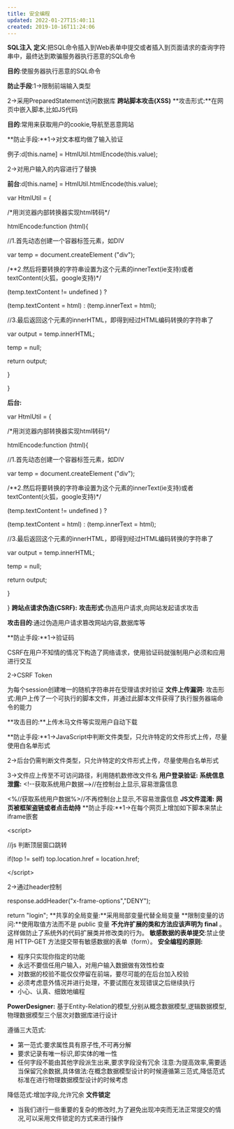 ```yaml
---
title: 安全编程
updated: 2022-01-27T15:40:11
created: 2019-10-16T11:24:06
---
```


**SQL注入**
**定义**:把SQL命令插入到Web表单中提交或者插入到页面请求的查询字符串中，最终达到欺骗服务器执行恶意的SQL命令

**目的**:使服务器执行恶意的SQL命令

**防止手段**:1-\>限制前端输入类型

2-\>采用PreparedStatement访问数据库
**跨站脚本攻击(XSS)**
**攻击形式:**在网页中嵌入脚本,比如JS代码

**目的**:常用来获取用户的cookie,导航至恶意网站

**防止手段:**1-\>对文本框均做了输入验证

例子:d\[this.name\] = HtmlUtil.htmlEncode(this.value);

2-\>对用户输入的内容进行了替换

**前台**:d\[this.name\] = HtmlUtil.htmlEncode(this.value);

var HtmlUtil = {

/\*用浏览器内部转换器实现html转码\*/

htmlEncode:function (html){

//1.首先动态创建一个容器标签元素，如DIV

var temp = document.createElement ("div");

/\*\*2.然后将要转换的字符串设置为这个元素的innerText(ie支持)或者 textContent(火狐，google支持)\*/

(temp.textContent != undefined ) ?

(temp.textContent = html) : (temp.innerText = html);

//3.最后返回这个元素的innerHTML，即得到经过HTML编码转换的字符串了

var output = temp.innerHTML;

temp = null;

return output;

}

}

**后台:**

var HtmlUtil = {

/\*用浏览器内部转换器实现html转码\*/

htmlEncode:function (html){

//1.首先动态创建一个容器标签元素，如DIV

var temp = document.createElement ("div");

/\*\*2.然后将要转换的字符串设置为这个元素的innerText(ie支持)或者 textContent(火狐，google支持)\*/

(temp.textContent != undefined ) ?

(temp.textContent = html) : (temp.innerText = html);

//3.最后返回这个元素的innerHTML，即得到经过HTML编码转换的字符串了

var output = temp.innerHTML;

temp = null;

return output;

}

}
**跨站点请求伪造(CSRF):**
**攻击形式**:伪造用户请求,向网站发起请求攻击

**攻击目的**:通过伪造用户请求篡改网站内容,数据库等

**防止手段:**1-\>验证码

CSRF在用户不知情的情况下构造了网络请求，使用验证码就强制用户必须和应用进行交互

2-\>CSRF Token

为每个session创建唯一的随机字符串并在受理请求时验证
**文件上传漏洞:**
攻击形式:用户上传了一个可执行的脚本文件，并通过此脚本文件获得了执行服务器端命令的能力

**攻击目的:**上传木马文件等实现用户自动下载

**防止手段:**1-\>JavaScript中判断文件类型，只允许特定的文件形式上传，尽量使用白名单形式

2-\>后台仍需判断文件类型，只允许特定的文件形式上传，尽量使用白名单形式

3-\>文件应上传至不可访问路径，利用随机数修改文件名
**用户登录验证:**
**系统信息泄露:**
\<!--获取系统用户数据--\>//在控制台上显示,容易泄露信息

\<%//获取系统用户数据%\>//不再控制台上显示,不容易泄露信息
**JS文件混淆:**
**网页被框架盗链或者点击劫持**
**防止手段:**1-\>在每个网页上增加如下脚本来禁止iframe嵌套

\<script\>

//js 判断顶层窗口跳转

if(top != self) top.location.href = location.href;

\</script\>

2-\>通过header控制

response.addHeader("x-frame-options","DENY");

 return "login";
**共享的全局变量:**采用局部变量代替全局变量
**限制变量的访问:**使用取值方法而不是 public 变量
**不允许扩展的类和方法应该声明为 final** 。这样做防止了系统外的代码扩展类并修改类的行为。
**敏感数据的表单提交**:禁止使用 HTTP-GET 方法提交带有敏感数据的表单（form）。
**安全编程的原则:**
- 程序只实现你指定的功能
- 永远不要信任用户输入，对用户输入数据做有效性检查
- 对数据的校验不能仅仅停留在前端，要尽可能的在后台加入校验
- 必须考虑意外情况并进行处理，不要试图在发现错误之后继续执行
- 小心、认真、细致地编程

**PowerDesigner:**
基于Entity-Relation的模型,分别从概念数据模型,逻辑数据模型,物理数据模型三个层次对数据库进行设计

遵循三大范式:
- 第一范式:要求属性具有原子性,不可再分解
- 要求记录有唯一标识,即实体的唯一性
- 任何字段不能由其他字段派生出来,要求字段没有冗余
注意:为提高效率,需要适当保留冗余数据,具体做法:在概念数据模型设计的时候遵循第三范式,降低范式标准在进行物理数据模型设计的时候考虑

降低范式:增加字段,允许冗余
**文件锁定**
- 当我们进行一些重要的复杂的修改时,为了避免出现冲突而无法正常提交的情况,可以采用文件锁定的方式来进行操作

